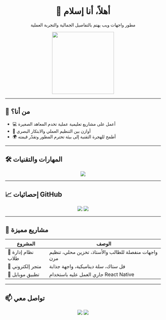 <h1 align="center">👋 أهلاً، أنا إسلام</h1>
<p align="center">مطور واجهات ويب يهتم بالتفاصيل الجمالية والتجربة العملية</p>

<p align="center">
  <img src="https://media.giphy.com/media/qgQUggAC3Pfv687qPC/giphy.gif" width="200" />
</p>

---

## 🧠 من أنا؟
- 💻 أعمل على مشاريع تعليمية عملية تخدم المعاهد الصغيرة
- 🎯 أوازن بين التنظيم العملي والابتكار البصري
- 🌍 أطمح للهجرة التقنية إلى بيئة تحترم المطور وتقدّر قيمته

---

## 🛠 المهارات والتقنيات

<p align="center">
  <img src="https://skillicons.dev/icons?i=react,nextjs,tailwind,js,ts,nodejs,express,mongodb,git,figma" />
</p>

---

## 📈 إحصائيات GitHub

<p align="center">
  <img src="https://github-readme-stats.vercel.app/api?username=islam-dev&show_icons=true&theme=radical" />
  <img src="https://github-readme-streak-stats.herokuapp.com/?user=islam-dev&theme=radical" />
</p>

---

## 🎯 مشاريع مميزة

| المشروع | الوصف |
|---------|-------|
| 🏫 نظام إدارة طلاب | واجهات منفصلة للطالب والأستاذ، تخزين محلي، تنظيم مرن |
| 🛒 متجر إلكتروني | فل ستاك، سلة ديناميكية، واجهة جذابة |
| 📱 تطبيق موبايل | جاري العمل عليه باستخدام React Native |

---

## 📫 تواصل معي

<p align="center">
  <a href="https://twitter.com/islam_dev"><img src="https://img.shields.io/twitter/follow/islam_dev?style=social" /></a>
  <a href="mailto:islam@example.com"><img src="https://img.shields.io/badge/Email-islam@example.com-blue?style=flat-square" /></a>
</p>
